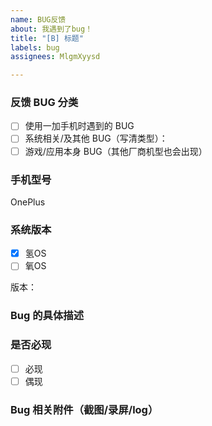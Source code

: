 ```yaml
---
name: BUG反馈
about: 我遇到了bug！
title: "[B] 标题"
labels: bug
assignees: MlgmXyysd

---
```


### 反馈 BUG 分类
- [ ] 使用一加手机时遇到的 BUG
- [ ] 系统相关/及其他 BUG（写清类型）：
- [ ] 游戏/应用本身 BUG（其他厂商机型也会出现）

### 手机型号
OnePlus 

### 系统版本
- [x] 氢OS
- [ ] 氧OS

版本：

### Bug 的具体描述


### 是否必现 
- [ ] 必现
- [ ] 偶现

### Bug 相关附件（截图/录屏/log）
